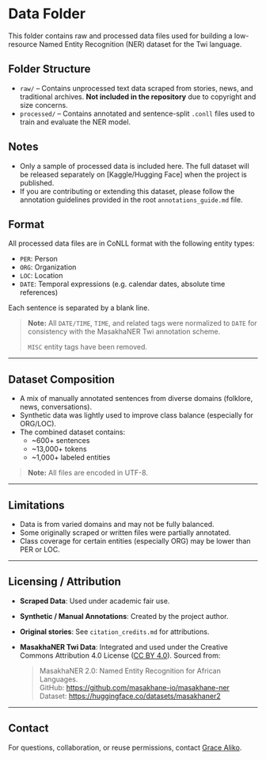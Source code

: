 # Data Folder

This folder contains raw and processed data files used for building a low-resource Named Entity Recognition (NER) dataset for the Twi language.

## Folder Structure

- `raw/` – Contains unprocessed text data scraped from stories, news, and traditional archives. **Not included in the repository** due to copyright and size concerns.
- `processed/` – Contains annotated and sentence-split `.conll` files used to train and evaluate the NER model.

## Notes

- Only a sample of processed data is included here. The full dataset will be released separately on [Kaggle/Hugging Face] when the project is published.
- If you are contributing or extending this dataset, please follow the annotation guidelines provided in the root `annotations_guide.md` file.

## Format

All processed data files are in CoNLL format with the following entity types:

- `PER`: Person
- `ORG`: Organization
- `LOC`: Location
- `DATE`: Temporal expressions (e.g. calendar dates, absolute time references)

Each sentence is separated by a blank line.

> **Note:** All `DATE/TIME`, `TIME`, and related tags were normalized to `DATE` for consistency with the MasakhaNER Twi annotation scheme.
>
> `MISC` entity tags have been removed.

---

## Dataset Composition

- A mix of manually annotated sentences from diverse domains (folklore, news, conversations).
- Synthetic data was lightly used to improve class balance (especially for ORG/LOC).
- The combined dataset contains:
  - ~600+ sentences
  - ~13,000+ tokens
  - ~1,000+ labeled entities

> **Note:** All files are encoded in UTF-8.

---

## Limitations

- Data is from varied domains and may not be fully balanced.
- Some originally scraped or written files were partially annotated.
- Class coverage for certain entities (especially ORG) may be lower than PER or LOC.

---

## Licensing / Attribution

- **Scraped Data**: Used under academic fair use.
- **Synthetic / Manual Annotations**: Created by the project author.
- **Original stories**: See `citation_credits.md` for attributions.
- **MasakhaNER Twi Data**: Integrated and used under the Creative Commons Attribution 4.0 License ([CC BY 4.0](https://creativecommons.org/licenses/by/4.0/)). Sourced from:

  > MasakhaNER 2.0: Named Entity Recognition for African Languages.  
  > GitHub: https://github.com/masakhane-io/masakhane-ner  
  > Dataset: https://huggingface.co/datasets/masakhaner2

---

## Contact

For questions, collaboration, or reuse permissions, contact [Grace Aliko](https://github.com/AlikoGrace).
